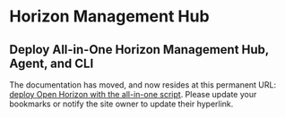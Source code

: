 # Horizon Management Hub

## Deploy All-in-One Horizon Management Hub, Agent, and CLI

The documentation has moved, and now resides at this permanent URL: [deploy Open Horizon with the all-in-one script](https://open-horizon.github.io/docs/devops/).  Please update your bookmarks or notify the site owner to update their hyperlink.
